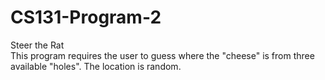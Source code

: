 # CS131-Program-2
Steer the Rat  
This program requires the user to guess where the "cheese" is from three available "holes". The location is random.
